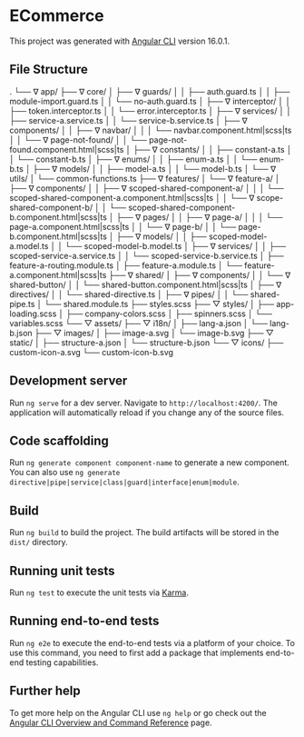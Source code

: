 # ECommerce

This project was generated with [Angular CLI](https://github.com/angular/angular-cli) version 16.0.1.

## File Structure

.
└── ∇ app/
    ├── ∇ core/
    │   ├── ∇ guards/
    │   │   ├── auth.guard.ts
    │   │   ├── module-import.guard.ts
    │   │   └── no-auth.guard.ts
    │   ├── ∇ interceptor/
    │   │   ├── token.interceptor.ts
    │   │   └── error.interceptor.ts
    │   ├── ∇ services/
    │   │   ├── service-a.service.ts
    │   │   └── service-b.service.ts
    │   ├── ∇ components/
    │   │   ├── ∇ navbar/
    │   │   │   └── navbar.component.html|scss|ts
    │   │   └── ∇ page-not-found/
    │   │       └── page-not-found.component.html|scss|ts
    │   ├── ∇ constants/
    │   │   ├── constant-a.ts
    │   │   └── constant-b.ts
    │   ├── ∇ enums/
    │   │   ├── enum-a.ts
    │   │   └── enum-b.ts
    │   ├── ∇ models/
    │   │   ├── model-a.ts
    │   │   └── model-b.ts
    │   └── ∇ utils/
    │       └── common-functions.ts
    ├── ∇ features/
    │   └── ∇ feature-a/
    │       ├── ∇ components/
    │       │   ├── ∇ scoped-shared-component-a/
    │       │   │   └── scoped-shared-component-a.component.html|scss|ts
    │       │   └── ∇ scope-shared-component-b/
    │       │       └── scoped-shared-component-b.component.html|scss|ts
    │       ├── ∇ pages/
    │       │   ├── ∇ page-a/
    │       │   │   └── page-a.component.html|scss|ts
    │       │   └── ∇ page-b/
    │       │       └── page-b.component.html|scss|ts
    │       ├── ∇ models/
    │       │   ├── scoped-model-a.model.ts
    │       │   └── scoped-model-b.model.ts
    │       ├── ∇ services/
    │       │   ├── scoped-service-a.service.ts
    │       │   └── scoped-service-b.service.ts
    │       ├── feature-a-routing.module.ts
    │       ├── feature-a.module.ts
    │       └── feature-a.component.html|scss|ts
    ├── ∇ shared/
    │   ├── ∇ components/
    │   │   └── ∇ shared-button/
    │   │       └── shared-button.component.html|scss|ts
    │   ├── ∇ directives/
    │   │   └── shared-directive.ts
    │   ├── ∇ pipes/
    │   │   └── shared-pipe.ts
    │   └── shared.module.ts
    ├── styles.scss
    ├── ▽ styles/
    │   ├── app-loading.scss
    │   ├── company-colors.scss
    │   ├── spinners.scss
    │   └── variables.scss
    └── ▽ assets/
        ├── ▽ i18n/
        │   ├── lang-a.json
        │   └── lang-b.json
        ├── ▽ images/
        │   ├── image-a.svg
        │   └── image-b.svg
        ├── ▽ static/
        │   ├── structure-a.json
        │   └── structure-b.json
        └── ▽ icons/
            ├── custom-icon-a.svg
            └── custom-icon-b.svg


## Development server

Run `ng serve` for a dev server. Navigate to `http://localhost:4200/`. The application will automatically reload if you change any of the source files.

## Code scaffolding

Run `ng generate component component-name` to generate a new component. You can also use `ng generate directive|pipe|service|class|guard|interface|enum|module`.

## Build

Run `ng build` to build the project. The build artifacts will be stored in the `dist/` directory.

## Running unit tests

Run `ng test` to execute the unit tests via [Karma](https://karma-runner.github.io).

## Running end-to-end tests

Run `ng e2e` to execute the end-to-end tests via a platform of your choice. To use this command, you need to first add a package that implements end-to-end testing capabilities.

## Further help

To get more help on the Angular CLI use `ng help` or go check out the [Angular CLI Overview and Command Reference](https://angular.io/cli) page.
